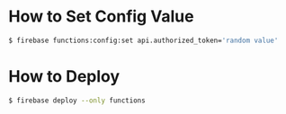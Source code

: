 # How to Set Config Value
```bash
$ firebase functions:config:set api.authorized_token='random value'
```

# How to Deploy
```bash
$ firebase deploy --only functions
```
